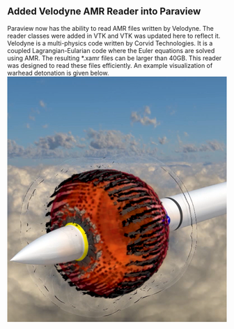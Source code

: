 ## Added Velodyne AMR Reader into Paraview
Paraview now has the ability to read AMR files written by Velodyne. The reader classes were added in VTK and VTK was updated here to reflect it. Velodyne is a multi-physics code written by Corvid Technologies. It is a coupled Lagrangian-Eularian code where the Euler equations are solved using AMR. The resulting *.xamr files can be larger than 40GB. This reader was designed to read these files efficiently. An example visualization of warhead detonation is given below.
![AMR-Detonation](AMRDetonationVelodyne.png)
